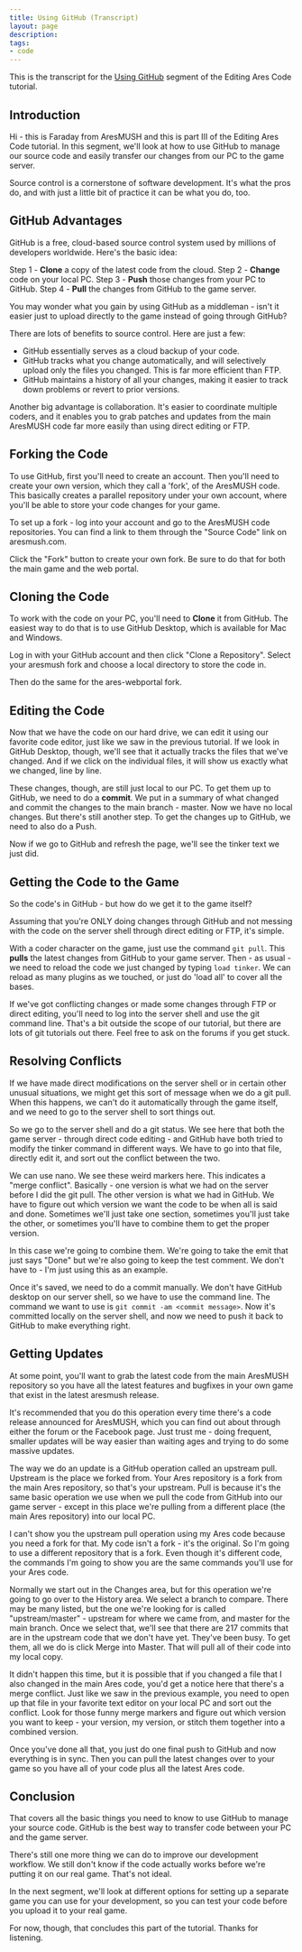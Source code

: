 ```yaml
---
title: Using GitHub (Transcript)
layout: page
description:
tags: 
- code
---
```


This is the transcript for the [Using GitHub](/tutorials/code/git.html) segment of the Editing Ares Code tutorial.

## Introduction

Hi - this is Faraday from AresMUSH and this is part III of the Editing Ares Code tutorial.  In this segment, we'll look at how to use GitHub to manage our source code and easily transfer our changes from our PC to the game server.

Source control is a cornerstone of software development.  It's what the pros do, and with just a little bit of practice it can be what you do, too.

## GitHub Advantages

GitHub is a free, cloud-based source control system used by millions of developers worldwide.  Here's the basic idea:

Step 1 - **Clone** a copy of the latest code from the cloud.
Step 2 - **Change** code on your local PC.
Step 3 - **Push** those changes from your PC to GitHub.
Step 4 - **Pull** the changes from GitHub to the game server.

You may wonder what you gain by using GitHub as a middleman - isn't it easier just to upload directly to the game instead of going through GitHub?  

There are lots of benefits to source control.  Here are just a few:

* GitHub essentially serves as a cloud backup of your code.
* GitHub tracks what you change automatically, and will selectively upload only the files you changed.  This is far more efficient than FTP.
* GitHub maintains a history of all your changes, making it easier to track down problems or revert to prior versions.

Another big advantage is collaboration.  It's easier to coordinate multiple coders, and it enables you to grab patches and updates from the main AresMUSH code far more easily than using direct editing or FTP.

## Forking the Code

To use GitHub, first you'll need to create an account.  Then you'll need to create your own version, which they call a 'fork', of the AresMUSH code.  This basically creates a parallel repository under your own account, where you'll be able to store your code changes for your game.

To set up a fork - log into your account and go to the AresMUSH code repositories.  You can find a link to them through the "Source Code" link on aresmush.com.

Click the "Fork" button to create your own fork.  Be sure to do that for both the main game and the web portal.

## Cloning the Code

To work with the code on your PC, you'll need to **Clone** it from GitHub.  The easiest way to do that is to use GitHub Desktop, which is available for Mac and Windows.

Log in with your GitHub account and then click "Clone a Repository".  Select your aresmush fork and choose a local directory to store the code in.

Then do the same for the ares-webportal fork.

## Editing the Code

Now that we have the code on our hard drive, we can edit it using our favorite code editor, just like we saw in the previous tutorial.  If we look in GitHub Desktop, though, we'll see that it actually tracks the files that we've changed.  And if we click on the individual files, it will show us exactly what we changed, line by line. 

These changes, though, are still just local to our PC.  To get them up to GitHub, we need to do a **commit**.  We put in a summary of what changed and commit the changes to the main branch - master.  Now we have no local changes.  But there's still another step.  To get the changes up to GitHub, we need to also do a Push.

Now if we go to GitHub and refresh the page, we'll see the tinker text we just did.

## Getting the Code to the Game

So the code's in GitHub - but how do we get it to the game itself?

Assuming that you're ONLY doing changes through GitHub and not messing with the code on the server shell through direct editing or FTP, it's simple.

With a coder character on the game, just use the command `git pull`.  This **pulls** the latest changes from GitHub to your game server.   Then - as usual - we need to reload the code we just changed by typing `load tinker`.   We can reload as many plugins as we touched, or just do 'load all' to cover all the bases.

If we've got conflicting changes or made some changes through FTP or direct editing, you'll need to log into the server shell and use the git command line.  That's a bit outside the scope of our tutorial, but there are lots of git tutorials out there.  Feel free to ask on the forums if you get stuck.

## Resolving Conflicts

If we have made direct modifications on the server shell or in certain other unusual situations, we might get this sort of message when we do a git pull.  When this happens, we can't do it automatically through the game itself, and we need to go to the server shell to sort things out.  

So we go to the server shell and do a git status.  We see here that both the game server - through direct code editing - and GitHub have both tried to modify the tinker command in different ways.   We have to go into that file, directly edit it, and sort out the conflict between the two.

We can use nano.  We see these weird markers here.  This indicates a "merge conflict".  Basically - one version is what we had on the server before I did the git pull.  The other version is what we had in GitHub.  We have to figure out which version we want the code to be when all is said and done.  Sometimes we'll just take one section, sometimes you'll just take the other, or sometimes you'll have to combine them to get the proper version.

In this case we're going to combine them.  We're going to take the emit that just says "Done" but we're also going to keep the test comment.  We don't have to - I'm just using this as an example.

Once it's saved, we need to do a commit manually.  We don't have GitHub desktop on our server shell, so we have to use the command line.  The command we want to use is `git commit -am <commit message>`.   Now it's committed locally on the server shell, and now we need to push it back to GitHub to make everything right.

## Getting Updates

At some point, you'll want to grab the latest code from the main AresMUSH repository so you have all the latest features and bugfixes in your own game that exist in the latest aresmush release.

It's recommended that you do this operation every time there's a code release announced for AresMUSH, which you can find out about through either the forum or the Facebook page.  Just trust me - doing frequent, smaller updates will be way easier than waiting ages and trying to do some massive updates.


The way we do an update is a GitHub operation called an upstream pull.  Upstream is the place we forked from.  Your Ares repository is a fork from the main Ares repository, so that's your upstream.  Pull is because it's the same basic operation we use when we pull the code from GitHub into our game server - except in this place we're pulling from a different place (the main Ares repository) into our local PC.

I can't show you the upstream pull operation using my Ares code because you need a fork for that.  My code isn't a fork - it's the original.  So I'm going to use a different repository that is a fork.  Even though it's different code, the commands I'm going to show you are the same commands you'll use for your Ares code.

Normally we start out in the Changes area, but for this operation we're going to go over to the History area.  We select a branch to compare.  There may be many listed, but the one we're looking for is called "upstream/master" - upstream for where we came from, and master for the main branch.   Once we select that, we'll see that there are 217 commits that are in the upstream code that we don't have yet.  They've been busy.   To get them, all we do is click Merge into Master.  That will pull all of their code into my local copy.

It didn't happen this time, but it is possible that if you changed a file that I also changed in the main Ares code, you'd get a notice here that there's a merge conflict.  Just like we saw in the previous example, you need to open up that file in your favorite text editor on your local PC and sort out the conflict.  Look for those funny merge markers and figure out which version you want to keep - your version, my version, or stitch them together into a combined version.

Once you've done all that, you just do one final push to GitHub and now everything is in sync.  Then you can pull the latest changes over to your game so you have all of your code plus all the latest Ares code. 

## Conclusion

That covers all the basic things you need to know to use GitHub to manage your source code.  GitHub is the best way to transfer code between your PC and the game server.

There's still one more thing we can do to improve our development workflow.  We still don't know if the code actually works before we're putting it on our real game.  That's not ideal.

In the next segment, we'll look at different options for setting up a separate game you can use for your development, so you can test your code before you upload it to your real game.

For now, though, that concludes this part of the tutorial.  Thanks for listening.










